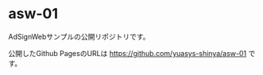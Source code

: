 # asw-01
AdSignWebサンプルの公開リポジトリです。　　

公開したGithub PagesのURLは https://github.com/yuasys-shinya/asw-01 です。  
